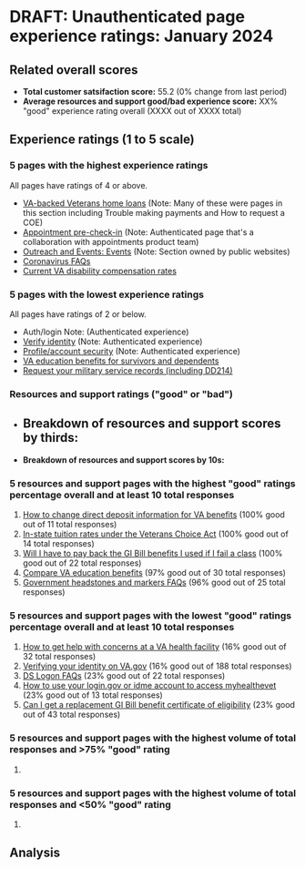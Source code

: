 # DRAFT: Unauthenticated page experience ratings: January 2024

## Related overall scores
- **Total customer satsifaction score:** 55.2 (0% change from last period)
- **Average resources and support good/bad experience score:** XX% "good" experience rating overall (XXXX out of XXXX total)

## Experience ratings (1 to 5 scale)

### 5 pages with the highest experience ratings 
All pages have ratings of 4 or above.
- [VA-backed Veterans home loans](https://www.va.gov/housing-assistance/home-loans/) (Note: Many of these were pages in this section including Trouble making payments and How to request a COE)
- [Appointment pre-check-in](https://www.va.gov/health-care/appointment-pre-check-in/introduction) (Note: Authenticated page that's a collaboration with appointments product team)
- [Outreach and Events: Events](https://www.va.gov/outreach-and-events/events/) (Note: Section owned by public websites)
- [Coronavirus FAQs](https://www.va.gov/coronavirus-veteran-frequently-asked-questions/)
- [Current VA disability compensation rates](https://www.va.gov/disability/compensation-rates/)
  
### 5 pages with the lowest experience ratings
All pages have ratings of 2 or below.
- Auth/login Note: (Authenticated experience)
- [Verify identity](https://www.va.gov/verify/) (Note: Authenticated experience)
- [Profile/account security](https://www.va.gov/profile/account-security) (Note: Authenticated experience)
- [VA education benefits for survivors and dependents](https://www.va.gov/education/survivor-dependent-benefits/)
- [Request your military service records (including DD214)](https://www.va.gov/records/get-military-service-records/)
  
### Resources and support ratings ("good" or "bad")

- **Breakdown of resources and support scores by thirds:**
  - 
- **Breakdown of resources and support scores by 10s:**
 
### 5 resources and support pages with the highest "good" ratings percentage overall and at least 10 total responses

1. [How to change direct deposit information for VA benefits](www.va.gov/resources/how-to-change-direct-deposit-information-for-va-benefits/) (100% good out of 11 total responses)
2. [In-state tuition rates under the Veterans Choice Act](www.va.gov/resources/in-state-tuition-rates-under-the-veterans-choice-act/) (100% good out of 14 total responses)
3. [Will I have to pay back the GI Bill benefits I used if I fail a class](www.va.gov/resources/will-i-have-to-pay-back-the-gi-bill-benefits-i-used-if-i-fail-a-class/) (100% good out of 22 total responses)
4. [Compare VA education benefits](www.va.gov/resources/compare-va-education-benefits/) (97% good out of 30 total responses)
5. [Government headstones and markers FAQs](www.va.gov/resources/government-headstones-and-markers-faqs/) (96% good out of 25 total responses)

### 5 resources and support pages with the lowest "good" ratings percentage overall and at least 10 total responses

1. [How to get help with concerns at a VA health facility](www.va.gov/resources/how-to-get-help-with-concerns-at-a-va-health-facility/) (16% good out of 32 total responses)
2. [Verifying your identity on VA.gov](www.va.gov/resources/verifying-your-identity-on-vagov/) (16% good out of 188 total responses)
3. [DS Logon FAQs](www.va.gov/resources/ds-logon-faqs/TOTAL) (23% good out of 22 total responses)
4. [How to use your login.gov or idme account to access myhealthevet](www.va.gov/resources/how-to-use-your-logingov-or-idme-account-to-access-my-healthevet/) (23% good out of 13 total responses)
5. [Can I get a replacement GI Bill benefit certificate of eligibility](www.va.gov/resources/can-i-get-a-replacement-gi-bill-benefit-certificate-of-eligibility/) (23% good out of 43 total responses)
### 5 resources and support pages with the highest volume of total responses and >75% "good" rating

1. 
### 5 resources and support pages with the highest volume of total responses and <50% "good" rating

1. 
## Analysis

